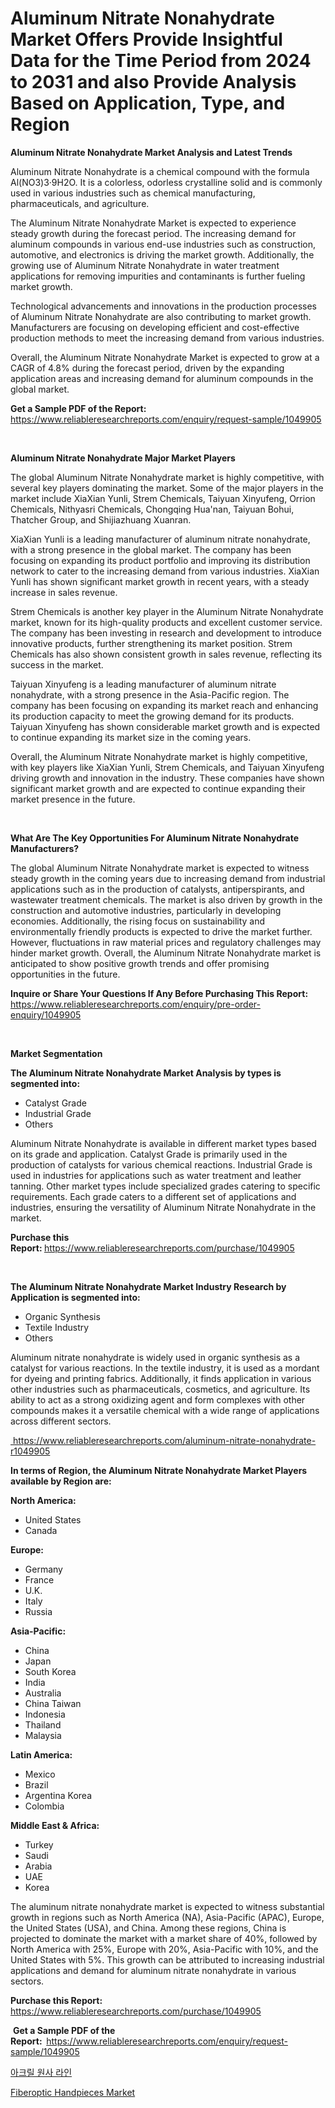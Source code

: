 <p><h1>Aluminum Nitrate Nonahydrate Market Offers Provide Insightful Data for the Time Period from 2024 to 2031 and also Provide Analysis Based on Application, Type, and Region</h1></p><p><strong>Aluminum Nitrate Nonahydrate Market Analysis and Latest Trends</strong></p>
<p><p>Aluminum Nitrate Nonahydrate is a chemical compound with the formula Al(NO3)3·9H2O. It is a colorless, odorless crystalline solid and is commonly used in various industries such as chemical manufacturing, pharmaceuticals, and agriculture.</p><p>The Aluminum Nitrate Nonahydrate Market is expected to experience steady growth during the forecast period. The increasing demand for aluminum compounds in various end-use industries such as construction, automotive, and electronics is driving the market growth. Additionally, the growing use of Aluminum Nitrate Nonahydrate in water treatment applications for removing impurities and contaminants is further fueling market growth.</p><p>Technological advancements and innovations in the production processes of Aluminum Nitrate Nonahydrate are also contributing to market growth. Manufacturers are focusing on developing efficient and cost-effective production methods to meet the increasing demand from various industries.</p><p>Overall, the Aluminum Nitrate Nonahydrate Market is expected to grow at a CAGR of 4.8% during the forecast period, driven by the expanding application areas and increasing demand for aluminum compounds in the global market.</p></p>
<p><strong>Get a Sample PDF of the Report:&nbsp;</strong> <a href="https://www.reliableresearchreports.com/enquiry/request-sample/1049905">https://www.reliableresearchreports.com/enquiry/request-sample/1049905</a></p>
<p>&nbsp;</p>
<p><strong>Aluminum Nitrate Nonahydrate Major Market Players</strong></p>
<p><p>The global Aluminum Nitrate Nonahydrate market is highly competitive, with several key players dominating the market. Some of the major players in the market include XiaXian Yunli, Strem Chemicals, Taiyuan Xinyufeng, Orrion Chemicals, Nithyasri Chemicals, Chongqing Hua'nan, Taiyuan Bohui, Thatcher Group, and Shijiazhuang Xuanran.</p><p>XiaXian Yunli is a leading manufacturer of aluminum nitrate nonahydrate, with a strong presence in the global market. The company has been focusing on expanding its product portfolio and improving its distribution network to cater to the increasing demand from various industries. XiaXian Yunli has shown significant market growth in recent years, with a steady increase in sales revenue.</p><p>Strem Chemicals is another key player in the Aluminum Nitrate Nonahydrate market, known for its high-quality products and excellent customer service. The company has been investing in research and development to introduce innovative products, further strengthening its market position. Strem Chemicals has also shown consistent growth in sales revenue, reflecting its success in the market.</p><p>Taiyuan Xinyufeng is a leading manufacturer of aluminum nitrate nonahydrate, with a strong presence in the Asia-Pacific region. The company has been focusing on expanding its market reach and enhancing its production capacity to meet the growing demand for its products. Taiyuan Xinyufeng has shown considerable market growth and is expected to continue expanding its market size in the coming years.</p><p>Overall, the Aluminum Nitrate Nonahydrate market is highly competitive, with key players like XiaXian Yunli, Strem Chemicals, and Taiyuan Xinyufeng driving growth and innovation in the industry. These companies have shown significant market growth and are expected to continue expanding their market presence in the future.</p></p>
<p>&nbsp;</p>
<p><strong>What Are The Key Opportunities For Aluminum Nitrate Nonahydrate Manufacturers?</strong></p>
<p><p>The global Aluminum Nitrate Nonahydrate market is expected to witness steady growth in the coming years due to increasing demand from industrial applications such as in the production of catalysts, antiperspirants, and wastewater treatment chemicals. The market is also driven by growth in the construction and automotive industries, particularly in developing economies. Additionally, the rising focus on sustainability and environmentally friendly products is expected to drive the market further. However, fluctuations in raw material prices and regulatory challenges may hinder market growth. Overall, the Aluminum Nitrate Nonahydrate market is anticipated to show positive growth trends and offer promising opportunities in the future.</p></p>
<p><strong>Inquire or Share Your Questions If Any Before Purchasing This Report:</strong> <a href="https://www.reliableresearchreports.com/enquiry/pre-order-enquiry/1049905">https://www.reliableresearchreports.com/enquiry/pre-order-enquiry/1049905</a></p>
<p>&nbsp;</p>
<p><strong>Market Segmentation</strong></p>
<p><strong>The Aluminum Nitrate Nonahydrate Market Analysis by types is segmented into:</strong></p>
<p><ul><li>Catalyst Grade</li><li>Industrial Grade</li><li>Others</li></ul></p>
<p><p>Aluminum Nitrate Nonahydrate is available in different market types based on its grade and application. Catalyst Grade is primarily used in the production of catalysts for various chemical reactions. Industrial Grade is used in industries for applications such as water treatment and leather tanning. Other market types include specialized grades catering to specific requirements. Each grade caters to a different set of applications and industries, ensuring the versatility of Aluminum Nitrate Nonahydrate in the market.</p></p>
<p><strong>Purchase this Report:&nbsp;</strong><a href="https://www.reliableresearchreports.com/purchase/1049905">https://www.reliableresearchreports.com/purchase/1049905</a></p>
<p>&nbsp;</p>
<p><strong>The Aluminum Nitrate Nonahydrate Market Industry Research by Application is segmented into:</strong></p>
<p><ul><li>Organic Synthesis</li><li>Textile Industry</li><li>Others</li></ul></p>
<p><p>Aluminum nitrate nonahydrate is widely used in organic synthesis as a catalyst for various reactions. In the textile industry, it is used as a mordant for dyeing and printing fabrics. Additionally, it finds application in various other industries such as pharmaceuticals, cosmetics, and agriculture. Its ability to act as a strong oxidizing agent and form complexes with other compounds makes it a versatile chemical with a wide range of applications across different sectors.</p></p>
<p><a href="https://www.reliableresearchreports.com/aluminum-nitrate-nonahydrate-r1049905">&nbsp;https://www.reliableresearchreports.com/aluminum-nitrate-nonahydrate-r1049905</a></p>
<p><strong>In terms of Region, the Aluminum Nitrate Nonahydrate Market Players available by Region are:</strong></p>
<p>
    <p> <strong> North America: </strong>
        <ul>
            <li>United States</li>
            <li>Canada</li>
        </ul>
        </p> 
    <p> <strong> Europe: </strong>
        <ul>
            <li>Germany</li>
            <li>France</li>
            <li>U.K.</li>
            <li>Italy</li>
            <li>Russia</li>
        </ul>
        </p> 
    <p> <strong> Asia-Pacific: </strong>
        <ul>
            <li>China</li>
            <li>Japan</li>
            <li>South Korea</li>
            <li>India</li>
            <li>Australia</li>
            <li>China Taiwan</li>
            <li>Indonesia</li>
            <li>Thailand</li>
            <li>Malaysia</li>
        </ul>
        </p> 
    <p> <strong> Latin America: </strong>
        <ul>
            <li>Mexico</li>
            <li>Brazil</li>
            <li>Argentina Korea</li>
            <li>Colombia</li>
        </ul>
        </p> 
    <p> <strong> Middle East & Africa: </strong>
        <ul>
            <li>Turkey</li>
            <li>Saudi</li>
            <li>Arabia</li>
            <li>UAE</li>
            <li>Korea</li>
        </ul>
    </p>
    </p>
<p><p>The aluminum nitrate nonahydrate market is expected to witness substantial growth in regions such as North America (NA), Asia-Pacific (APAC), Europe, the United States (USA), and China. Among these regions, China is projected to dominate the market with a market share of 40%, followed by North America with 25%, Europe with 20%, Asia-Pacific with 10%, and the United States with 5%. This growth can be attributed to increasing industrial applications and demand for aluminum nitrate nonahydrate in various sectors.</p></p>
<p><strong>Purchase this Report: </strong><a href="https://www.reliableresearchreports.com/purchase/1049905">https://www.reliableresearchreports.com/purchase/1049905</a></p>
<p>&nbsp;<strong>Get a Sample PDF of the Report:&nbsp;&nbsp;</strong><a href="https://www.reliableresearchreports.com/enquiry/request-sample/1049905">https://www.reliableresearchreports.com/enquiry/request-sample/1049905</a></p>
<p><strong></strong></p>
<p><p><a href="https://github.com/nuekbpymrrz5/Market-Research-Report-List-2/blob/main/3502049129964.md">아크릴 원사 라인</a></p><p><a href="https://view.publitas.com/reportprime-1/fiberoptic-handpieces-market-industry-trends-and-forecast-for-period-from-2024-to-2031/">Fiberoptic Handpieces Market</a></p></p>